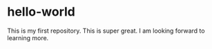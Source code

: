 # hello-world
This is my first repository. This is super great.
I am looking forward to learning more.

